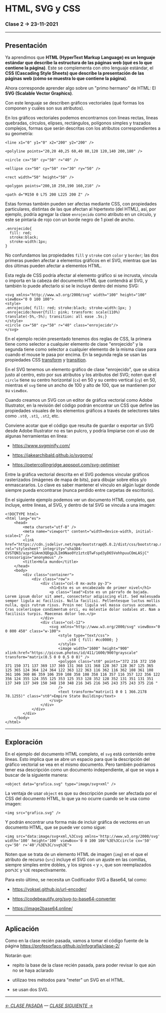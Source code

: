 # HTML, SVG y CSS

### Clase 2 → 23-11-2021

- - - - - - - 

## Presentación

Ya aprendimos que **HTML (HyperText Markup Language) es un lenguaje estándar que describe la estructura de las páginas web (qué es lo que contiene la página)**. Este se complementa con otro lenguaje estándar, el **CSS (Cascading Style Sheets) que describe la presentación de las páginas web (cómo se muestra lo que contiene la página)**. 

Ahora corresponde aprender algo sobre un "primo hermano" de HTML: El **SVG (Scalable Vector Graphics)**. 

Con este lenguaje se describen gráficos vectoriales (qué formas los componen y cuáles son sus atributos). 

En los gráficos vectoriales podemos encontrarnos con lineas rectas, líneas quebradas, círculos, elipses, rectángulos, polígonos simples y trazados complejos, formas que serán descritas con los atributos correspondientes a su geometría:

```
<line x1="0" y1="0" x2="200" y2="200" />

<polyline points="20,20 40,25 60,40 80,120 120,140 200,180" />

<circle cx="50" cy="50" r="40" />

<ellipse cx="50" cy="50" rx="30" ry="50" />

<rect width="50" height="50" />

<polygon points="200,10 250,190 160,210" />

<path d="M150 0 L75 200 L225 200 Z" />
```

Estas formas también pueden ser afectas mediante CSS, con propiedades particulares, distintas de las que afectan al hipertexto (del HTML), así, por ejemplo, podría agregar la clase `enrojecido` como atributo en un círculo, y este se pintaría de rojo con un borde negro de 1 pixel de ancho. 

```
.enrojecido{
  fill: red;
  stroke:black;
  stroke-width:1px;
}
```

No confundamos las propiedades `fill` y `stroke` con `color` y `border`; las dos primeras pueden afectar a elementos gráficos en el SVG, mientras que las dos últimas pueden afectar a elementos HTML.

Esta regla de CSS podría afectar al elemento gráfico si se incrusta, vincula o importa en la cabeza del documento HTML que contendrá al SVG, y también lo puede afectarlo si se le incluye dentro del mismo SVG:

```
<svg xmlns="http://www.w3.org/2000/svg" width="100" height="100" viewBox="0 0 100 100">
<style>
.enrojecido{ fill: red; stroke:black; stroke-width:1px; }
.enrojecido:hover{fill: pink; transform: scale(110%) translate(-5%,-5%); transition: all ease .5s;}
</style>
<circle cx="50" cy="50" r="40" class="enrojecido"/>
</svg>
```

En el ejemplo recién presentado tenemos dos reglas de CSS, la primera tiene como selector a cualquier elemento de clase "enrojecido" y la segunda tiene como selector a cualquier elemento de la misma clase para cuando el mouse le pasa por encima. En la segunda regla se usan las propiedades CSS [transform](https://developer.mozilla.org/es/docs/Web/CSS/transform) y [transition](https://developer.mozilla.org/es/docs/Web/CSS/transition).

En el SVG tenemos un elemento gráfico de clase "enrojecido", que se ubica justo al centro, esto por sus atributos y los atributos del SVG; noten que el `circle` tiene su centro horizontal (`cx`) en 50 y su centro vertical (`cy`) en 50, mientras el `svg` tiene un ancho de 100 y alto de 100, que se mantienen  por su `viewBox`.

Cuando creamos un SVG con un editor de gráfica vectorial como Adobe Illustrator, en la revisión del código podrán encontrar un CSS que define las propiedades visuales de los elementos gráficos a través de selectores tales como `.st0`, `.st1`, `.st2`, etc. 

Conviene acotar que el código que resulta de guardar o exportar un SVG desde Adobe Illustrator no es tan pulcro, y podría limpiarse con el uso de algunas herramientas en línea:

- https://www.svgminify.com/

- https://jakearchibald.github.io/svgomg/

- https://petercollingridge.appspot.com/svg-optimiser

Entre la gráfica vectorial descrita en el SVG podemos vincular gráficos rasterizados (imágenes de mapa de bits), para dibujar sobre ellos y/o enmascararlos. Lo clave es saber mantener el vínculo en algún lugar donde siempre pueda encontrarse (nunca perdido entre carpetas de escritorio). 

En el siguiente ejemplo podemos ver un documento HTML completo, que incluye, entre líneas, al SVG, y dentro de tal SVG se vincula a una imagen:

```
<!DOCTYPE html>
<html lang="es">
    <head>
        <meta charset="utf-8" />
        <meta name="viewport" content="width=device-width, initial-scale=1" />
        <link href="https://cdn.jsdelivr.net/npm/bootstrap@5.0.2/dist/css/bootstrap.min.css" rel="stylesheet" integrity="sha384-EVSTQN3/azprG1Anm3QDgpJLIm9Nao0Yz1ztcQTwFspd3yD65VohhpuuCOmLASjC" crossorigin="anonymous" />
        <title>Hola mundo</title>
    </head>
    <body>
        <div class="container">
            <div class="row">
                <div class="col-8 mx-auto py-3">
                    <h1>Esto es un encabezado de primer nivel</h1>
                    <p class="lead">Este es un párrafo de bajada. Lorem ipsum dolor sit amet, consectetur adipiscing elit. Sed malesuada semper ligula ac facilisis. Nulla facilisi. Pellentesque luctus mollis nulla, quis rutrum risus. Proin nec ligula vel massa cursus accumsan. Cras scelerisque condimentum orci, eu molestie dolor sodales at. Nam a facilisis turpis. Maecenas dolor leo.</p>
                </div>
                <div class="col-12">
                    <svg xmlns="http://www.w3.org/2000/svg" viewBox="0 0 800 450" class="w-100">
                        <style type="text/css">
                            .st0 { fill: #cc0000; }
                        </style>
                        <image width="1600" height="900" xlink:href="https://picsum.photos/id/411/1600/900?grayscale" transform="matrix(0.5 0 0 0.5 0 0)" />
                        <polygon class="st0" points="372 216 372 150 371 150 371 137 369 137 369 131 368 131 368 128 367 128 367 125 365 125 365 124 364 124 364 122 363 122 363 116 362 116 362 108 361 108 361 106 360 86 359 106 359 108 358 108 358 116 357 116 357 122 356 122 356 124 355 124 355 125 353 125 353 128 352 128 352 131 351 131 351 137 349 137 349 150 348 150 348 216 345 216 345 243 375 243 375 216 "
                        />
                        <text transform="matrix(1 0 0 1 366.2178 78.1255)" class="st0">Empire State Building</text>
                    </svg>
                </div>
            </div>
        </div>
    </body>
</html>
````

- - - - - - - 

## Exploración

En el ejemplo del documento HTML completo, el `svg` está contenido entre líneas. Esto implica que se abre un espacio para que la descripción del gráfico vectorial se vea en el mismo documento. Pero también podríamos tener esa descripción como un documento independiente, al que se vaya a buscar de la siguiente manera: 

```
<object data="grafica.svg" type="image/svg+xml" />
```
La ventaja de usar `object` es que su descripción puede ser afectada por el CSS del documento HTML, lo que ya no ocurre cuando se le usa como imagen:

```
<img src="grafica.svg" />
```

Y podrán encontrar una forma más de incluir gráfica de vectores en un documento HTML, que se puede ver como sigue: 

```
<img src="data:image/svg+xml,%3Csvg xmlns='http://www.w3.org/2000/svg' width='100' height='100' viewBox='0 0 100 100'%3E%3Ccircle cx='50' cy='50' r='40'/%3E%3C/svg%3E">
```

Noten que se trata de un elemento HTML de imagen (`img`) en el que el atributo de recurso (`src`) incluye el SVG con un ajuste en las comillas, siempre simples entre dobles, y los signos `<` y `>`, que son reemplazados por`%3C` y `%3E` respectivamente.

Para esto último, se necesita un Codificador SVG a Base64, tal como:

- https://yoksel.github.io/url-encoder/

- https://codebeautify.org/svg-to-base64-converter

- https://image2base64.online/


- - - - - - - 

## Aplicación

Como en la clase recién pasada, vamos a tomar el código fuente de la página https://profesorfaco.github.io/infografia/clase-2/

Notarán que: 

- repito la base de la clase recién pasada, para poder revisar lo que aún no se haya aclarado

- utilizao tres métodos para "meter" un SVG en el HTML.

- se usan dos SVG.

- - - - - - - -

###### [← CLASE PASADA](https://github.com/profesorfaco/infografia/tree/main/clase-1) — [CLASE SIGUIENTE →](https://github.com/profesorfaco/infografia/tree/main/clase-3) 

